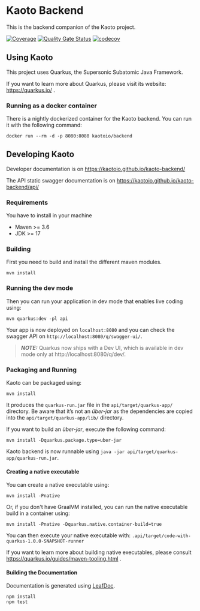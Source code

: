 # Kaoto Backend

This is the backend companion of the Kaoto project.

[![Coverage](https://sonarcloud.io/api/project_badges/measure?project=KaotoIO_kaoto-backend&metric=coverage)](https://sonarcloud.io/dashboard?id=KaotoIO_kaoto-backend)
[![Quality Gate Status](https://sonarcloud.io/api/project_badges/measure?project=KaotoIO_kaoto-backend&metric=alert_status)](https://sonarcloud.io/dashboard?id=KaotoIO_kaoto-backend)
[![codecov](https://codecov.io/gh/KaotoIO/kaoto-backend/branch/main/graph/badge.svg?token=7RADJHV7HT)](https://codecov.io/gh/KaotoIO/kaoto-backend)

## Using Kaoto

This project uses Quarkus, the Supersonic Subatomic Java Framework.

If you want to learn more about Quarkus, please visit its website: https://quarkus.io/ .

### Running as a docker container

There is a nightly dockerized container for the Kaoto backend. 
You can run it with the following command:

`docker run --rm -d -p 8080:8080 kaotoio/backend`

## Developing Kaoto

Developer documentation is on https://kaotoio.github.io/kaoto-backend/

The API static swagger documentation is on  https://kaotoio.github.io/kaoto-backend/api/

### Requirements

You have to install in your machine

* Maven >= 3.6
* JDK >= 17

### Building 

First you need to build and install the different maven modules.

```shell script
mvn install
```

### Running the dev mode

Then you can run your application in dev mode that enables live coding using:

```shell script
mvn quarkus:dev -pl api
```

Your app is now deployed on `localhost:8080` and you can check the swagger API on `http://localhost:8080/q/swagger-ui/`.

> **_NOTE:_**  Quarkus now ships with a Dev UI, which is available in dev mode only at http://localhost:8080/q/dev/.

### Packaging and Running

Kaoto can be packaged using:

```shell script
mvn install
```

It produces the `quarkus-run.jar` file in the `api/target/quarkus-app/` directory. Be aware that it’s not an _über-jar_ as
the dependencies are copied into the `api/target/quarkus-app/lib/` directory.

If you want to build an _über-jar_, execute the following command:

```shell script
mvn install -Dquarkus.package.type=uber-jar
```

Kaoto backend is now runnable using `java -jar api/target/quarkus-app/quarkus-run.jar`.

#### Creating a native executable

You can create a native executable using:

```shell script
mvn install -Pnative
```

Or, if you don't have GraalVM installed, you can run the native executable build in a container using:

```shell script
mvn install -Pnative -Dquarkus.native.container-build=true
```

You can then execute your native executable with: `.api/target/code-with-quarkus-1.0.0-SNAPSHOT-runner`

If you want to learn more about building native executables, please consult https://quarkus.io/guides/maven-tooling.html
.

#### Building the Documentation

Documentation is generated using [LeafDoc](https://github.com/Leaflet/Leafdoc).

```shell script
npm install
npm test
```
